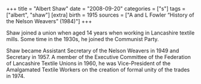 +++
title = "Albert Shaw"
date = "2008-09-20"
categories = ["s"]
tags = ["albert", "shaw"]
[extra]
birth = 1915
sources = ["A and L Fowler “History of the Nelson Weavers” (1984)"]
+++

Shaw joined a union when aged 14 years when working in Lancashire textile mills. Some time in the 1930s, he joined the Communist Party.

Shaw became Assistant Secretary of the Nelson Weavers in 1949 and Secretary in 1957. A member of the Executive Committee of the Federation of Lancashire Textile Unions in 1960, he was Vice-President of the Amalgamated Textile Workers on the creation of formal unity of the trades in 1974.
